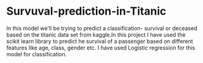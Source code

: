 # Survuval-prediction-in-Titanic
In this model we'll be trying to predict a classification- survival or deceased based on the titanic data set from kaggle.In this project I have used the scikit learn library to predict he survival of a passenger based on different features like age, class, gender etc. I have used Logistic regression for this model for classification.
